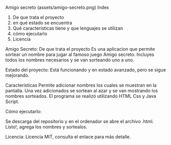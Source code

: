 Amigo secreto
(assets/amigo-secreto.png)
Index
1) De que trata el proyecto
2) en qué estado se encuentra
3) Qué características tiene y que lenguajes se utilizan
4) cómo ejecutarlo
5) Licencia


Amigo Secreto: De que trata el proyecto
Es una aplicacion que permite sortear un nombre para jugar al famoso juego Amigo secreto. Incluyes todos los nombres necesarios y se van sorteando uno a uno.

Estado del proyecto: 
Está funcionando y en estado avanzado, pero se sigue mejorando.

Características 
Permite adicionar nombres los cuales se muestran en la pantalla. Una vez adicionados se sortean al azar y se van mostrando los nombres sorteados.
El programa se realizó utilizando HTML Css y Java Script. 

Cómo ejecutarlo:

Se descarga del repositorio y en el ordenador se abre el archivo .html. Listo!, agrega los nombres y sortealos. 

Licencia: 
Licencia MIT, consulta el enlace para más detalle. 

